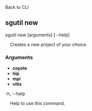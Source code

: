Back to CLI


## sgutil new

sgutil new [arguments] [--help]

  &nbsp; &nbsp; Creates a new project of your choice.


### Arguments

* **coyote**
* **hip**
* **mpi**
* **vitis**

-h, --help

  &nbsp; &nbsp; Help to use this command.
